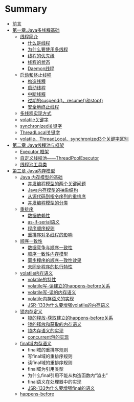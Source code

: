 # Summary

* [前言](README.md)
* [第一章.Java多线程基础](di-yi-7ae0-java-duo-xian-cheng-ji-chu.md)
  * [线程简介](di-yi-7ae0-java-duo-xian-cheng-ji-chu/11-xian-cheng-jian-jie.md)
    * [什么是线程](di-yi-7ae0-java-duo-xian-cheng-ji-chu/11-xian-cheng-jian-jie/shi-yao-shi-xian-cheng.md)
    * [为什么要使用多线程](di-yi-7ae0-java-duo-xian-cheng-ji-chu/11-xian-cheng-jian-jie/wei-shi-yao-yao-shi-yong-duo-xian-cheng.md)
    * [线程的优先级](di-yi-7ae0-java-duo-xian-cheng-ji-chu/11-xian-cheng-jian-jie/xian-cheng-you-xian-ji.md)
    * [线程的状态](di-yi-7ae0-java-duo-xian-cheng-ji-chu/11-xian-cheng-jian-jie/xian-cheng-zhuang-tai.md)
    * [Daemon线程](di-yi-7ae0-java-duo-xian-cheng-ji-chu/11-xian-cheng-jian-jie/daemonxian-cheng.md)
  * [启动和终止线程](di-yi-7ae0-java-duo-xian-cheng-ji-chu/qi-dong-he-zhong-zhi-xian-cheng.md)
    * [构造线程](di-yi-7ae0-java-duo-xian-cheng-ji-chu/qi-dong-he-zhong-zhi-xian-cheng/gou-zao-xian-cheng.md)
    * [启动线程](di-yi-7ae0-java-duo-xian-cheng-ji-chu/qi-dong-he-zhong-zhi-xian-cheng/qi-dong-xian-cheng.md)
    * [中断线程](di-yi-7ae0-java-duo-xian-cheng-ji-chu/qi-dong-he-zhong-zhi-xian-cheng/zhong-duan-xian-cheng.md)
    * [过期的suspend\(\)、resume\(\)和stop\(\)](di-yi-7ae0-java-duo-xian-cheng-ji-chu/qi-dong-he-zhong-zhi-xian-cheng/guo-qi-de-suspend-resume-he-stop.md)
    * [安全地终止线程](di-yi-7ae0-java-duo-xian-cheng-ji-chu/qi-dong-he-zhong-zhi-xian-cheng/an-quan-di-zhong-zhi-xian-cheng.md)
  * [多线程实现方式](di-yi-7ae0-java-duo-xian-cheng-ji-chu/1duo-xian-cheng-shi-xian-fang-shi.md)
  * [volatile关键字](di-yi-7ae0-java-duo-xian-cheng-ji-chu/volatile-guan-jian-zi.md)
  * [synchronized关键字](di-yi-7ae0-java-duo-xian-cheng-ji-chu/synchronized-guan-jian-zi.md)
  * [ThreadLocal关键字](di-yi-7ae0-java-duo-xian-cheng-ji-chu/threadlocalguan-jian-zi.md)
  * [volatile、ThreadLocal、synchronized3个关键字区别](di-yi-7ae0-java-duo-xian-cheng-ji-chu/volatilethreadlocalsynchronized3ge-guan-jian-zi-qu-bie.md)
* [第二章 Java线程池与框架](di-er-zhang-java-xian-cheng-chi-yu-kuang-jia.md)
  * [Executor 框架](di-er-zhang-java-xian-cheng-chi-yu-kuang-jia/executor-kuang-jia-yu-xian-cheng-chi.md)
  * [自定义线程池——ThreadPoolExecutor](di-er-zhang-java-xian-cheng-chi-yu-kuang-jia/zi-ding-yi-xian-cheng-chi-2014-2014-threadpoolexecutor.md)
  * [线程池工具类](di-er-zhang-java-xian-cheng-chi-yu-kuang-jia/xian-cheng-chi-gong-ju-lei.md)
* [第三章 Java内存模型](di-san-zhang-java-nei-cun-mo-xing.md)
  * [Java 内存模型的基础](di-san-zhang-java-nei-cun-mo-xing/java-nei-cun-mo-xing-de-ji-chu.md)
    * [并发编程模型的两个关键问题](di-san-zhang-java-nei-cun-mo-xing/java-nei-cun-mo-xing-de-ji-chu/bing-fa-bian-cheng-mo-xing-de-liang-ge-guan-jian-wen-ti.md)
    * [Java内存模型的抽象结构](di-san-zhang-java-nei-cun-mo-xing/java-nei-cun-mo-xing-de-ji-chu/javanei-cun-mo-xing-de-chou-xiang-jie-gou.md)
    * [从源代码到指令序列的重排序](di-san-zhang-java-nei-cun-mo-xing/java-nei-cun-mo-xing-de-ji-chu/cong-yuan-dai-ma-dao-zhi-ling-xu-lie-de-zhong-pai-xu.md)
    * [并发编程模型的分类](di-san-zhang-java-nei-cun-mo-xing/java-nei-cun-mo-xing-de-ji-chu/bing-fa-bian-cheng-mo-xing-de-fen-lei.md)
  * [重排序](di-san-zhang-java-nei-cun-mo-xing/zhong-pai-xu.md)
    * [数据依赖性](di-san-zhang-java-nei-cun-mo-xing/shu-ju-yi-lai-xing.md)
    * [as-if-serial语义](di-san-zhang-java-nei-cun-mo-xing/as-if-serialyu-yi.md)
    * [程序顺序规则](di-san-zhang-java-nei-cun-mo-xing/cheng-xu-shun-xu-gui-ze.md)
    * [重排序对多线程的影响](di-san-zhang-java-nei-cun-mo-xing/zhong-pai-xu-dui-duo-xian-cheng-de-ying-xiang.md)
  * [顺序一致性](di-san-zhang-java-nei-cun-mo-xing/shun-xu-yi-zhi-xing.md)
    * [数据竞争与顺序一致性](di-san-zhang-java-nei-cun-mo-xing/shun-xu-yi-zhi-xing/shu-ju-jing-zheng-yu-shun-xu-yi-zhi-xing.md)
    * [顺序一致性内存模型](di-san-zhang-java-nei-cun-mo-xing/shun-xu-yi-zhi-xing/shun-xu-yi-zhi-xing-nei-cun-mo-xing.md)
    * [同步程序的顺序一致性效果](di-san-zhang-java-nei-cun-mo-xing/shun-xu-yi-zhi-xing/tong-bu-cheng-xu-de-shun-xu-yi-zhi-xing-xiao-guo.md)
    * [未同步程序的执行特性](di-san-zhang-java-nei-cun-mo-xing/shun-xu-yi-zhi-xing/wei-tong-bu-cheng-xu-de-zhi-xing-te-xing.md)
  * [volatile内存语义](di-san-zhang-java-nei-cun-mo-xing/volatilenei-cun-yu-yi.md)
    * [volatile的特性](di-san-zhang-java-nei-cun-mo-xing/volatilenei-cun-yu-yi/volatilede-te-xing.md)
    * [volatile写-读建立的happens-before关系](di-san-zhang-java-nei-cun-mo-xing/volatilenei-cun-yu-yi/volatile5199-du-jian-li-de-happens-before-guan-xi.md)
    * [volatile写-读的内存语义](di-san-zhang-java-nei-cun-mo-xing/volatilenei-cun-yu-yi/volatile5199-du-de-nei-cun-yu-yi.md)
    * [volatile内存语义的实现](di-san-zhang-java-nei-cun-mo-xing/volatilenei-cun-yu-yi/volatilenei-cun-yu-yi-de-shi-xian.md)
    * [JSR-133为什么要增强volatile的内存语义](di-san-zhang-java-nei-cun-mo-xing/volatilenei-cun-yu-yi/jsr-133wei-shi-yao-yao-zeng-qiang-volatile-de-nei-cun-yu-yi.md)
  * [锁内存定义](di-san-zhang-java-nei-cun-mo-xing/suo-nei-cun-ding-yi.md)
    * [锁的释放-获取建立的happens-before关系](di-san-zhang-java-nei-cun-mo-xing/suo-nei-cun-ding-yi/suo-de-shi-653e-huo-qu-jian-li-de-happens-before-guan-xi.md)
    * [锁的释放和获取的内存语义](di-san-zhang-java-nei-cun-mo-xing/suo-nei-cun-ding-yi/suo-de-shi-fang-he-huo-qu-de-nei-cun-yu-yi.md)
    * [锁内存语义的实现](di-san-zhang-java-nei-cun-mo-xing/suo-nei-cun-ding-yi/suo-nei-cun-yu-yi-de-shi-xian.md)
    * [concurrent包的实现](di-san-zhang-java-nei-cun-mo-xing/suo-nei-cun-ding-yi/concurrentbao-de-shi-xian.md)
  * [final域内存语义](di-san-zhang-java-nei-cun-mo-xing/finalyu-nei-cun-yu-yi.md)
    * final域的重排序规则
    * 写final域的重排序规则
    * 读final域的重排序规则
    * final域为引用类型
    * 为什么final引用不能从构造函数内“溢出”
    * final语义在处理器中的实现
    * [JSR-133为什么要增强final的语义](di-san-zhang-java-nei-cun-mo-xing/finalyu-nei-cun-yu-yi/jsr-133wei-shi-yao-yao-zeng-qiang-final-de-yu-yi.md)
  * [happens-before](di-san-zhang-java-nei-cun-mo-xing/java-nei-cun-mo-xing-de-ji-chu/happens-beforejian-jie.md)

